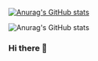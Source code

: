 [![Anurag's GitHub stats](https://github-readme-stats.vercel.app/api?username=takemori-kondo)](https://github.com/anuraghazra/github-readme-stats)

![Anurag's GitHub stats](https://github-readme-stats.vercel.app/api?username=takemori-kondo&hide=contribs,prs)

### Hi there 👋

<!--
**takemori-kondo/takemori-kondo** is a ✨ _special_ ✨ repository because its `README.md` (this file) appears on your GitHub profile.

Here are some ideas to get you started:

- 🔭 I’m currently working on ...
- 🌱 I’m currently learning ...
- 👯 I’m looking to collaborate on ...
- 🤔 I’m looking for help with ...
- 💬 Ask me about ...
- 📫 How to reach me: ...
- 😄 Pronouns: ...
- ⚡ Fun fact: ...
-->
